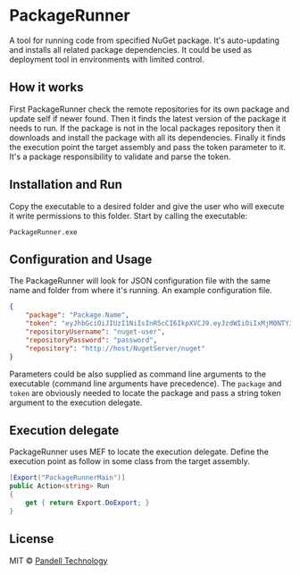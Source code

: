 # PackageRunner

A tool for running code from specified NuGet package. It's auto-updating and installs all related package dependencies. 
It could be used as deployment tool in environments with limited control. 

## How it works

First PackageRunner check the remote repositories for its own package and update self if newer found.
Then it finds the latest version of the package it needs to run.
If the package is not in the local packages repository then it downloads and install the package with all its dependencies.
Finally it finds the execution point the target assembly and pass the token parameter to it.
It's a package responsibility to validate and parse the token.

## Installation and Run

Copy the executable to a desired folder and give the user who will execute it write permissions to this folder.
Start by calling the executable:
```
PackageRunner.exe
```

## Configuration and Usage

The PackageRunner will look for JSON configuration file with the same name and folder from where it's running.
An example configuration file.
```json
{
	"package": "Package.Name",
	"token": "eyJhbGciOiJIUzI1NiIsInR5cCI6IkpXVCJ9.eyJzdWIiOiIxMjM0NTY3ODkwIiwibmFtZSI6IkpvaG4gRG9lIiwiYWRtaW4iOnRydWV9.TJVA95OrM7E2cBab30RMHrHDcEfxjoYZgeFONFh7HgQ",
	"repositoryUsername": "nuget-user",
	"repositoryPassword": "password",
	"repository": "http://host/NugetServer/nuget"
}
``` 
Parameters could be also supplied as command line arguments to the executable (command line arguments have precedence).
The `package` and `token` are obviously needed to locate the package and pass a string token argument to the execution delegate.

## Execution delegate

PackageRunner uses MEF to locate the execution delegate.
Define the execution point as follow in some class from the target assembly.
```csharp
[Export("PackageRunnerMain")]
public Action<string> Run 
{
	get { return Export.DoExport; }
}
```

## License

MIT © [Pandell Technology](http://pandell.com/)